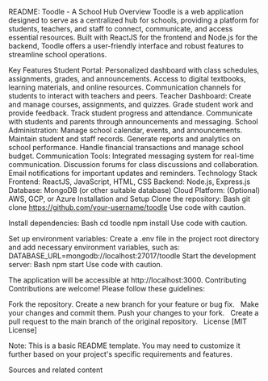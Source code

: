 README: Toodle - A School Hub
Overview
Toodle is a web application designed to serve as a centralized hub for schools, providing a platform for students, teachers, and staff to connect, communicate, and access essential resources. Built with ReactJS for the frontend and Node.js for the backend, Toodle offers a user-friendly interface and robust features to streamline school operations.

Key Features
Student Portal:
Personalized dashboard with class schedules, assignments, grades, and announcements.
Access to digital textbooks, learning materials, and online resources.
Communication channels for students to interact with teachers and peers.
Teacher Dashboard:
Create and manage courses, assignments, and quizzes.
Grade student work and provide feedback.
Track student progress and attendance.
Communicate with students and parents through announcements and messaging.
School Administration:
Manage school calendar, events, and announcements.
Maintain student and staff records.
Generate reports and analytics on school performance.
Handle financial transactions and manage school budget.
Communication Tools:
Integrated messaging system for real-time communication.
Discussion forums for class discussions and collaboration.
Email notifications for important updates and reminders.
Technology Stack
Frontend: ReactJS, JavaScript, HTML, CSS
Backend: Node.js, Express.js
Database: MongoDB (or other suitable database)
Cloud Platform: (Optional) AWS, GCP, or Azure
Installation and Setup
Clone the repository:
Bash
git clone https://github.com/your-username/toodle
Use code with caution.

Install dependencies:
Bash
cd toodle
npm install
Use code with caution.

Set up environment variables: Create a .env file in the project root directory and add necessary environment variables, such as:
DATABASE_URL=mongodb://localhost:27017/toodle
Start the development server:
Bash
npm start
Use code with caution.

The application will be accessible at http://localhost:3000.
Contributing
Contributions are welcome! Please follow these guidelines:

Fork the repository.
Create a new branch for your feature or bug fix.   
Make your changes and commit them.
Push your changes to your fork.   
Create a pull request to the main branch of the original repository.   
License
[MIT License]

Note: This is a basic README template. You may need to customize it further based on your project's specific requirements and features.


Sources and related content
